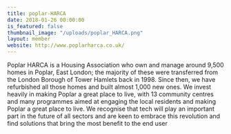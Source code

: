 ```yaml
---
title: poplar-HARCA
date: 2018-01-26 00:00:00
is_featured: false
thumbnail_image: "/uploads/poplar_HARCA.png"
layout: member
website: http://www.poplarharca.co.uk/
---
```


Poplar HARCA is a Housing Association who own and manage around 9,500 homes in Poplar, East London; the majority of these were transferred from the London Borough of Tower Hamlets back in 1998. Since then, we have refurbished all those homes and built almost 1,000 new ones. We invest heavily in making Poplar a great place to live, with 13 community centres and many programmes aimed at engaging the local residents and making Poplar a great place to live. We recognise that tech will play an important part in the future of all sectors and are keen to embrace this revolution and find solutions that bring the most benefit to the end user